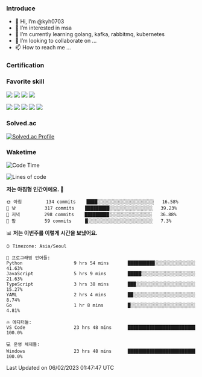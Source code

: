 ### Introduce

<!---
kyh0703/kyh0703 is a ✨ special ✨ repository because its `README.md` (this file) appears on your GitHub profile.
You can click the Preview link to take a look at your changes.
--->

- 👋 Hi, I’m @kyh0703
- 👀 I’m interested in msa
- 🌱 I’m currently learning golang, kafka, rabbitmq, kubernetes
- 💞️ I’m looking to collaborate on ...
- 📫 How to reach me ...

### Certification

<!--START_SECTION:badges-->
<!--END_SECTION:badges-->

### Favorite skill

<img src="https://img.shields.io/badge/C-000000?style=flat&logo=c&logoColor=A8B9CC" /> <img src="https://img.shields.io/badge/C++-000000?style=flat&logo=c%2B%2B&logoColor=00599C" /> <img src="https://img.shields.io/badge/Go-000000?style=flat&logo=go&logoColor=00ADD8" /> <img src="https://img.shields.io/badge/nodejs-000000?style=flat&logo=node.js&logoColor=A8B9CC" />

<img src="https://img.shields.io/badge/Docker-000000?style=flat&logo=docker&logoColor=2496ED"/> <img src="https://img.shields.io/badge/Kubernetes-000000?style=flat&logo=kubernetes&logoColor=326CE5"/> <img src="https://img.shields.io/badge/rancher-000000?style=flat&logo=rancher&logoColor=0075A8"/> <img src="https://img.shields.io/badge/harbor-000000?style=flat&logo=harbor&logoColor=60B932"/> <img src="https://img.shields.io/badge/ceph-000000?style=flat&logo=ceph&logoColor=EF5C55"/>

### Solved.ac

[![Solved.ac Profile](http://mazassumnida.wtf/api/generate_badge?boj=kyh0703)](https://solved.ac/kyh0703)

### Waketime

<!--START_SECTION:waka-->
![Code Time](http://img.shields.io/badge/Code%20Time-1%2C562%20hrs%2053%20mins-blue)

![Lines of code](https://img.shields.io/badge/%EC%A0%80%EB%8A%94%20%EC%97%AC%ED%83%9C%EA%B9%8C%EC%A7%80%20-2%20Million%20%EC%A4%84%EC%9D%98%20%EC%BD%94%EB%93%9C%EB%A5%BC%20%EC%9E%91%EC%84%B1%ED%96%88%EC%96%B4%EC%9A%94.-blue)

**저는 아침형 인간이에요. 🐤** 

```text
🌞 아침         134 commits    ████░░░░░░░░░░░░░░░░░░░░░   16.58% 
🌆 낮　         317 commits    █████████░░░░░░░░░░░░░░░░   39.23% 
🌃 저녁         298 commits    █████████░░░░░░░░░░░░░░░░   36.88% 
🌙 밤　         59 commits     █░░░░░░░░░░░░░░░░░░░░░░░░   7.3%

```


📊 **저는 이번주를 이렇게 시간을 보냈어요.** 

```text
⌚︎ Timezone: Asia/Seoul

💬 프로그래밍 언어들: 
Python                   9 hrs 54 mins       ██████████░░░░░░░░░░░░░░░   41.63% 
JavaScript               5 hrs 9 mins        █████░░░░░░░░░░░░░░░░░░░░   21.63% 
TypeScript               3 hrs 38 mins       ███░░░░░░░░░░░░░░░░░░░░░░   15.27% 
YAML                     2 hrs 4 mins        ██░░░░░░░░░░░░░░░░░░░░░░░   8.74% 
Go                       1 hr 8 mins         █░░░░░░░░░░░░░░░░░░░░░░░░   4.81%

🔥 에디터들: 
VS Code                  23 hrs 48 mins      █████████████████████████   100.0%

💻 운영 체제들: 
Windows                  23 hrs 48 mins      █████████████████████████   100.0%

```


 Last Updated on 06/02/2023 01:47:47 UTC
<!--END_SECTION:waka-->
